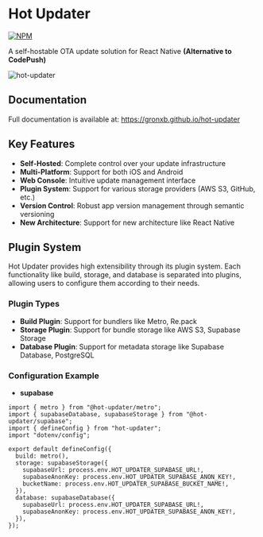   # Hot Updater
  
[![NPM](https://img.shields.io/npm/v/hot-updater)](https://www.npmjs.com/package/hot-updater)

  A self-hostable OTA update solution for React Native **(Alternative to CodePush)**

  ![hot-updater](https://raw.githubusercontent.com/gronxb/hot-updater/main/demo.gif)


  ## Documentation

  Full documentation is available at:
  https://gronxb.github.io/hot-updater

  ## Key Features

  - **Self-Hosted**: Complete control over your update infrastructure
  - **Multi-Platform**: Support for both iOS and Android
  - **Web Console**: Intuitive update management interface
  - **Plugin System**: Support for various storage providers (AWS S3, GitHub, etc.)
  - **Version Control**: Robust app version management through semantic versioning
  - **New Architecture**: Support for new architecture like React Native


  ## Plugin System

  Hot Updater provides high extensibility through its plugin system. Each functionality like build, storage, and database is separated into plugins, allowing users to configure them according to their needs.

  ### Plugin Types

  - **Build Plugin**: Support for bundlers like Metro, Re.pack
  - **Storage Plugin**: Support for bundle storage like AWS S3, Supabase Storage
  - **Database Plugin**: Support for metadata storage like Supabase Database, PostgreSQL

  ### Configuration Example

  * **supabase**
  ```tsx
  import { metro } from "@hot-updater/metro";
  import { supabaseDatabase, supabaseStorage } from "@hot-updater/supabase";
  import { defineConfig } from "hot-updater";
  import "dotenv/config";

  export default defineConfig({
    build: metro(),
    storage: supabaseStorage({
      supabaseUrl: process.env.HOT_UPDATER_SUPABASE_URL!,
      supabaseAnonKey: process.env.HOT_UPDATER_SUPABASE_ANON_KEY!,
      bucketName: process.env.HOT_UPDATER_SUPABASE_BUCKET_NAME!,
    }),
    database: supabaseDatabase({
      supabaseUrl: process.env.HOT_UPDATER_SUPABASE_URL!,
      supabaseAnonKey: process.env.HOT_UPDATER_SUPABASE_ANON_KEY!,
    }),
  });
  ```

